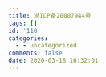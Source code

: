 ```yaml
---
title: 浙ICP备20007944号
tags: []
id: '110'
categories:
  - - uncategorized
comments: false
date: 2020-03-18 16:32:01
---
```

